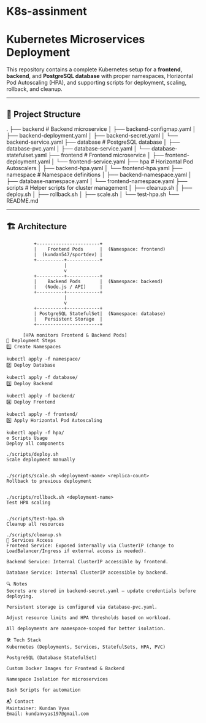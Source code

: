 # K8s-assinment
# Kubernetes Microservices Deployment

This repository contains a complete Kubernetes setup for a **frontend**, **backend**, and **PostgreSQL database** with proper namespaces, Horizontal Pod Autoscaling (HPA), and supporting scripts for deployment, scaling, rollback, and cleanup.

---

## 📂 Project Structure

.
├── backend # Backend microservice
│ ├── backend-configmap.yaml
│ ├── backend-deployment.yaml
│ ├── backend-secret.yaml
│ └── backend-service.yaml
├── database # PostgreSQL database
│ ├── database-pvc.yaml
│ ├── database-service.yaml
│ └── database-statefulset.yaml
├── frontend # Frontend microservice
│ ├── frontend-deployment.yaml
│ └── frontend-service.yaml
├── hpa # Horizontal Pod Autoscalers
│ ├── backend-hpa.yaml
│ └── frontend-hpa.yaml
├── namespace # Namespace definitions
│ ├── backend-namespace.yaml
│ ├── database-namespace.yaml
│ └── frontend-namespace.yaml
├── scripts # Helper scripts for cluster management
│ ├── cleanup.sh
│ ├── deploy.sh
│ ├── rollback.sh
│ ├── scale.sh
│ └── test-hpa.sh
└── README.md


---

## 🏗 Architecture

```text
          +-----------------------+
          |    Frontend Pods      |  (Namespace: frontend)
          |  (kundan547/sportdev) |
          +----------+------------+
                     |
                     v
          +----------+------------+
          |    Backend Pods       |  (Namespace: backend)
          |   (Node.js / API)     |
          +----------+------------+
                     |
                     v
          +----------+------------+
          | PostgreSQL StatefulSet|  (Namespace: database)
          |   Persistent Storage  |
          +-----------------------+

      [HPA monitors Frontend & Backend Pods]
🚀 Deployment Steps
1️⃣ Create Namespaces

kubectl apply -f namespace/
2️⃣ Deploy Database

kubectl apply -f database/
3️⃣ Deploy Backend

kubectl apply -f backend/
4️⃣ Deploy Frontend

kubectl apply -f frontend/
5️⃣ Apply Horizontal Pod Autoscaling

kubectl apply -f hpa/
⚙️ Scripts Usage
Deploy all components

./scripts/deploy.sh
Scale deployment manually


./scripts/scale.sh <deployment-name> <replica-count>
Rollback to previous deployment


./scripts/rollback.sh <deployment-name>
Test HPA scaling


./scripts/test-hpa.sh
Cleanup all resources

./scripts/cleanup.sh
📡 Services Access
Frontend Service: Exposed internally via ClusterIP (change to LoadBalancer/Ingress if external access is needed).

Backend Service: Internal ClusterIP accessible by frontend.

Database Service: Internal ClusterIP accessible by backend.

🔍 Notes
Secrets are stored in backend-secret.yaml — update credentials before deploying.

Persistent storage is configured via database-pvc.yaml.

Adjust resource limits and HPA thresholds based on workload.

All deployments are namespace-scoped for better isolation.

🛠 Tech Stack
Kubernetes (Deployments, Services, StatefulSets, HPA, PVC)

PostgreSQL (Database StatefulSet)

Custom Docker Images for Frontend & Backend

Namespace Isolation for microservices

Bash Scripts for automation

📬 Contact
Maintainer: Kundan Vyas
Email: kundanvyas197@gmail.com


